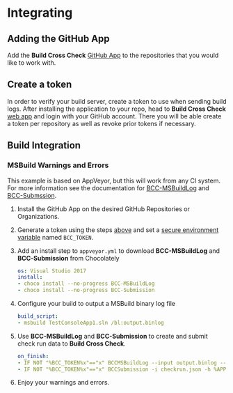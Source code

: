# Integrating

## Adding the GitHub App

Add the **Build Cross Check** [GitHub App](https://github.com/apps/build-cross-check) to the repositories that you 
would like to work with.

## Create a token

In order to verify your build server, create a token to use when sending build logs.
After installing the application to your repo, head to **Build Cross Check** [web app](https://buildcrosscheck.azurewebsites.net/) 
and login with your GitHub account. There you will be able create a token per repository as well as
revoke prior tokens if necessary.

## Build Integration

### MSBuild Warnings and Errors

This example is based on AppVeyor, but this will work from any CI system. For more information see the documentation for [BCC-MSBuildLog](https://github.com/justaprogrammer/BCC-MSBuildLog/blob/master/docs/usage.md) and [BCC-Submssion](https://github.com/justaprogrammer/BCC-Submission/blob/master/docs/usage.md).

1. Install the GitHub App on the desired GitHub Repositories or Organizations.

1. Generate a token using the steps [above](#create-a-token) and set a [secure environment variable](https://www.appveyor.com/docs/build-configuration/#secure-variables) named `BCC_TOKEN`.

1. Add an install step to `appveyor.yml` to download **BCC-MSBuildLog** and **BCC-Submission** from Chocolately

   ```yml
   os: Visual Studio 2017
   install:
   - choco install --no-progress BCC-MSBuildLog
   - choco install --no-progress BCC-Submission
   ```

1. Configure your build to output a MSBuild binary log file

   ```yml
   build_script:
   - msbuild TestConsoleApp1.sln /bl:output.binlog
   ```

1. Use **BCC-MSBuildLog** and **BCC-Submission** to create and submit check run data to **Build Cross Check**.

   ```yml
   on_finish:
   - IF NOT "%BCC_TOKEN%x"=="x" BCCMSBuildLog --input output.binlog --output checkrun.json --cloneRoot "%APPVEYOR_BUILD_FOLDER%" --ownerRepo %APPVEYOR_REPO_NAME% --hash %APPVEYOR_REPO_COMMIT%
   - IF NOT "%BCC_TOKEN%x"=="x" BCCSubmission -i checkrun.json -h %APPVEYOR_REPO_COMMIT% -t %BCC_TOKEN%
   ```

1. Enjoy your warnings and errors.